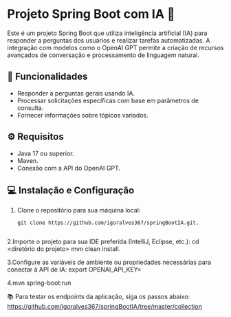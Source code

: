# Projeto Spring Boot com IA 🤖

Este é um projeto Spring Boot que utiliza inteligência artificial (IA) para responder a perguntas dos usuários e realizar tarefas automatizadas.
 A integração com modelos como o OpenAI GPT permite a criação de recursos avançados de conversação e processamento de linguagem natural.

## 🚀 Funcionalidades

- Responder a perguntas gerais usando IA.
- Processar solicitações específicas com base em parâmetros de consulta.
- Fornecer informações sobre tópicos variados.

## ⚙️ Requisitos

- Java 17 ou superior.
- Maven.
- Conexão com a API do OpenAI GPT.

## 💻 Instalação e Configuração

1. Clone o repositório para sua máquina local:
   ```shell
   git clone https://github.com/igoralves367/springBootIA.git.


2.Importe o projeto para sua IDE preferida (IntelliJ, Eclipse, etc.):
cd <diretório do projeto>
mvn clean install.

3.Configure as variáveis de ambiente ou propriedades necessárias para conectar à API de IA:
export OPENAI_API_KEY=<sua chave de API>

4.mvn spring-boot:run

📚 Para testar os endpoints da aplicação, siga os passos abaixo:
https://github.com/igoralves367/springBootIA/tree/master/collection
